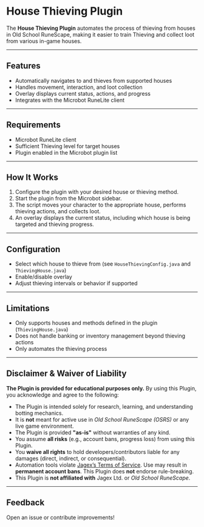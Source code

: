 ﻿# House Thieving Plugin

The **House Thieving Plugin** automates the process of thieving from houses in Old School RuneScape, making it easier to train Thieving and collect loot from various in-game houses.

---

## Features

- Automatically navigates to and thieves from supported houses
- Handles movement, interaction, and loot collection
- Overlay displays current status, actions, and progress
- Integrates with the Microbot RuneLite client

---

## Requirements

- Microbot RuneLite client
- Sufficient Thieving level for target houses
- Plugin enabled in the Microbot plugin list

---

## How It Works

1. Configure the plugin with your desired house or thieving method.
2. Start the plugin from the Microbot sidebar.
3. The script moves your character to the appropriate house, performs thieving actions, and collects loot.
4. An overlay displays the current status, including which house is being targeted and thieving progress.

---

## Configuration

- Select which house to thieve from (see `HouseThievingConfig.java` and `ThievingHouse.java`)
- Enable/disable overlay
- Adjust thieving intervals or behavior if supported

---

## Limitations

- Only supports houses and methods defined in the plugin (`ThievingHouse.java`)
- Does not handle banking or inventory management beyond thieving actions
- Only automates the thieving process

---

## Disclaimer & Waiver of Liability

**The Plugin is provided for educational purposes only.** By using this Plugin, you acknowledge and agree to the following:

- The Plugin is intended solely for research, learning, and understanding botting mechanics.
- It is **not** meant for active use in *Old School RuneScape (OSRS)* or any live game environment.
- The Plugin is provided **"as-is"** without warranties of any kind.
- You assume **all risks** (e.g., account bans, progress loss) from using this Plugin.
- You **waive all rights** to hold developers/contributors liable for any damages (direct, indirect, or consequential).
- Automation tools violate [Jagex’s Terms of Service](https://www.jagex.com/en-GB/terms). Use may result in **permanent account bans**. This Plugin does **not** endorse rule-breaking.
- This Plugin is **not affiliated with** Jagex Ltd. or *Old School RuneScape*.

---

## Feedback

Open an issue or contribute improvements!